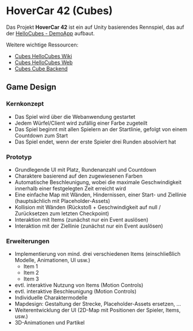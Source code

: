 # HoverCar 42 (Cubes)
Das Projekt **HoverCar 42** ist ein auf Unity basierendes Rennspiel, das auf der [HelloCubes - DemoApp](https://github.com/dasdigitalefoyer/cubes-hellocubes-unity) aufbaut.

Weitere wichtige Ressourcen: 

- [Cubes HelloCubes Wiki](https://github.com/dasdigitalefoyer/cubes-hellocubes/wiki)
- [Cubes HelloCubes Web](https://github.com/dasdigitalefoyer/cubes-hellocubes-web)
- [Cubes Cube Backend](https://github.com/dasdigitalefoyer/cubes-cube-backend)

## Game Design

### Kernkonzept

- Das Spiel wird über die Webanwendung gestartet
- Jedem Würfel/Client wird zufällig einer Farbe zugeteilt
- Das Spiel beginnt mit allen Spielern an der Startlinie, gefolgt von einem Countdown zum Start
- Das Spiel endet, wenn der erste Spieler drei Runden absolviert hat

### Prototyp

- Grundlegende UI mit Platz, Rundenanzahl und Countdown
- Charaktere basierend auf den zugewiesenen Farben
- Automatische Beschleunigung, wobei die maximale Geschwindigkeit innerhalb einer festgelegten Zeit erreicht wird
- Eine einfache Map mit Wänden, Hindernissen, einer Start- und Ziellinie (hauptsächlich mit Placeholder-Assets)
- Kollision mit Wänden (Rückstoß + Geschwindigkeit auf null / Zurücksetzen zum letzten Checkpoint)
- Interaktion mit Items (zunächst nur ein Event auslösen)
- Interaktion mit der Ziellinie (zunächst nur ein Event auslösen)

### Erweiterungen

- Implementierung von mind. drei verschiedenen Items (einschließlich Modelle, Animationen, UI usw.)
  - Item 1
  - Item 2
  - Item 3  
- evtl. interaktive Nutzung von Items (Motion Controls)
- evtl. interaktive Beschleunigung (Motion Controls)
- Individuelle Charaktermodelle
- Mapdesign: Gestaltung der Strecke, Placeholder-Assets ersetzen, ...
- Weiterentwicklung der UI (2D-Map mit Positionen der Spieler, Items, usw.)
- 3D-Animationen und Partikel
